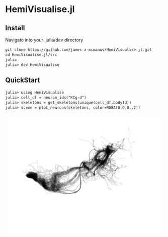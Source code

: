 # HemiVisualise.jl

## Install
Navigate into your .julia/dev directory
```
git clone https://github.com/james-a-mcmanus/HemiVisualise.jl.git
cd HemiVisualise.jl/src
julia
julia> dev HemiVisualise
```

## QuickStart
```
julia> using HemiVisualise
julia> cell_df = neuron_ids("KCg-d")
julia> skeletons = get_skeletons(unique(cell_df.bodyId))
julia> scene = plot_neurons(skeletons, color=RGBA(0,0,0,.2))
```
![](https://github.com/james-a-mcmanus/HemiVisualise.jl/blob/master/ReadmeKC.png?raw=true)
